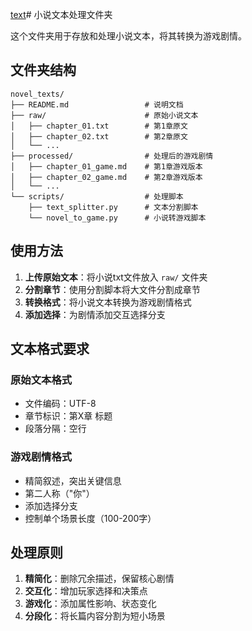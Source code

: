 [text](c:/Users/cjl/Desktop/全民大航海，我开局一条幽灵船(1-500章).txt)# 小说文本处理文件夹

这个文件夹用于存放和处理小说文本，将其转换为游戏剧情。

## 文件夹结构

```
novel_texts/
├── README.md                 # 说明文档
├── raw/                      # 原始小说文本
│   ├── chapter_01.txt        # 第1章原文
│   ├── chapter_02.txt        # 第2章原文
│   └── ...
├── processed/                # 处理后的游戏剧情
│   ├── chapter_01_game.md    # 第1章游戏版本
│   ├── chapter_02_game.md    # 第2章游戏版本
│   └── ...
└── scripts/                  # 处理脚本
    ├── text_splitter.py      # 文本分割脚本
    └── novel_to_game.py      # 小说转游戏脚本
```

## 使用方法

1. **上传原始文本**：将小说txt文件放入 `raw/` 文件夹
2. **分割章节**：使用分割脚本将大文件分割成章节
3. **转换格式**：将小说文本转换为游戏剧情格式
4. **添加选择**：为剧情添加交互选择分支

## 文本格式要求

### 原始文本格式
- 文件编码：UTF-8
- 章节标识：第X章 标题
- 段落分隔：空行

### 游戏剧情格式
- 精简叙述，突出关键信息
- 第二人称（"你"）
- 添加选择分支
- 控制单个场景长度（100-200字）

## 处理原则

1. **精简化**：删除冗余描述，保留核心剧情
2. **交互化**：增加玩家选择和决策点
3. **游戏化**：添加属性影响、状态变化
4. **分段化**：将长篇内容分割为短小场景
